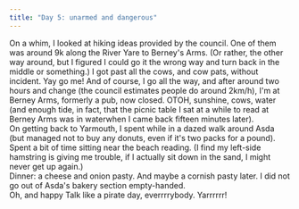 ```yaml
---
title: "Day 5: unarmed and dangerous"
---
```


<p>On a whim, I looked at hiking ideas provided by the council. One of them was around 9k along the River Yare to Berney's Arms. (Or rather, the other way around, but I figured I could go it the wrong way and turn back in the middle or something.)
I got past all the cows, and cow pats, without incident. Yay go me! And of course, I go all the way, and after around two hours and change (the council estimates people do around 2km/h), I'm at Berney Arms, formerly a pub, now closed. OTOH, sunshine, cows, water (and enough tide, in fact, that the picnic table I sat at a while to read at Berney Arms was in waterwhen I came back fifteen minutes later).
<br/>
On getting back to Yarmouth, I spent while in a dazed walk around Asda (but managed not to buy any donuts, even if it's two packs for a pound).
<br/>
Spent a bit of time sitting near the beach reading. (I find my left-side hamstring is giving me trouble, if I actually sit down in the sand, I might never get up again.)
<br/>
Dinner: a cheese and onion pasty. And maybe a cornish pasty later. I did not go out of Asda's bakery section empty-handed.
<br/>
Oh, and happy Talk like a pirate day, everrrrybody. Yarrrrrr!</p>
